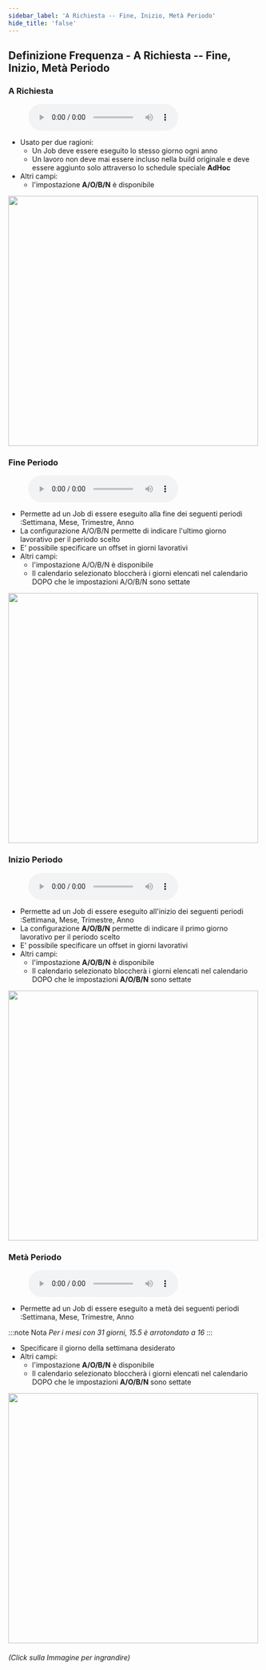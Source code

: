 ```yaml
---
sidebar_label: 'A Richiesta -- Fine, Inizio, Metà Periodo'
hide_title: 'false'
---
```


## Definizione Frequenza - A Richiesta -- Fine, Inizio, Metà Periodo

### A Richiesta

<figure>
    <audio
        controls
        src="audiobasic/FrequencyDefinitionWizardOnRequest.mp3">
            Your browser does not support the
            <code>audio</code> element.
    </audio>
</figure>

* Usato per due ragioni:
    * Un Job deve essere eseguito lo stesso giorno ogni anno
    * Un lavoro non deve mai essere incluso nella build originale e deve essere aggiunto solo attraverso lo schedule speciale **AdHoc**
* Altri campi:
    * l'impostazione **A/O/B/N** è disponibile

<a href="imgbasic/240.png" target="_blank"><img src="imgbasic/240.png" width="500"></img></a>

### Fine Periodo

<figure>
    <audio
        controls
        src="audiobasic/FrequencyDefinitionWizardEndofPeriod.mp3">
            Your browser does not support the
            <code>audio</code> element.
    </audio>
</figure>

* Permette ad un Job di essere eseguito alla fine dei seguenti periodi :Settimana, Mese, Trimestre, Anno
* La configurazione A/O/B/N permette di indicare l'ultimo giorno lavorativo per il periodo scelto
* E' possibile specificare un offset in giorni lavorativi
* Altri campi:
    * l'impostazione A/O/B/N è disponibile
    * Il calendario selezionato bloccherà i giorni elencati nel calendario DOPO che le impostazioni A/O/B/N sono settate

<a href="imgbasic/241.png" target="_blank"><img src="imgbasic/241.png" width="500"></img></a>

### Inizio Periodo

<figure>
    <audio
        controls
        src="audiobasic/FrequencyDefinitionWizardBegofPeriod.mp3">
            Your browser does not support the
            <code>audio</code> element.
    </audio>
</figure>

* Permette ad un Job di essere eseguito all'inizio dei seguenti periodi :Settimana, Mese, Trimestre, Anno
* La configurazione **A/O/B/N** permette di indicare il primo giorno lavorativo per il periodo scelto
* E' possibile specificare un offset in giorni lavorativi
* Altri campi:
    * l'impostazione **A/O/B/N** è disponibile
    * Il calendario selezionato bloccherà i giorni elencati nel calendario DOPO che le impostazioni **A/O/B/N** sono settate

<a href="imgbasic/242.png" target="_blank"><img src="imgbasic/242.png" width="500"></img></a>

### Metà Periodo

<figure>
    <audio
        controls
        src="audiobasic/FrequencyDefinitionWizardMidofPeriod.mp3">
            Your browser does not support the
            <code>audio</code> element.
    </audio>
</figure>

* Permette ad un Job di essere eseguito a metà dei seguenti periodi :Settimana, Mese, Trimestre, Anno

:::note Nota
_Per i mesi con 31 giorni, 15.5 è arrotondato a 16_
:::  
  * Specificare il giorno della settimana desiderato
* Altri campi:
    * l'impostazione **A/O/B/N** è disponibile
    * Il calendario selezionato bloccherà i giorni elencati nel calendario DOPO che le impostazioni **A/O/B/N** sono settate

<a href="imgbasic/24301.png" target="_blank"><img src="imgbasic/24301.png" width="500"></img></a>

###### (Click sulla Immagine per ingrandire)